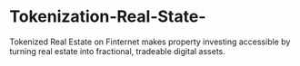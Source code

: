 # Tokenization-Real-State-
Tokenized Real Estate on Finternet makes property investing accessible by turning real estate into fractional, tradeable digital assets.
